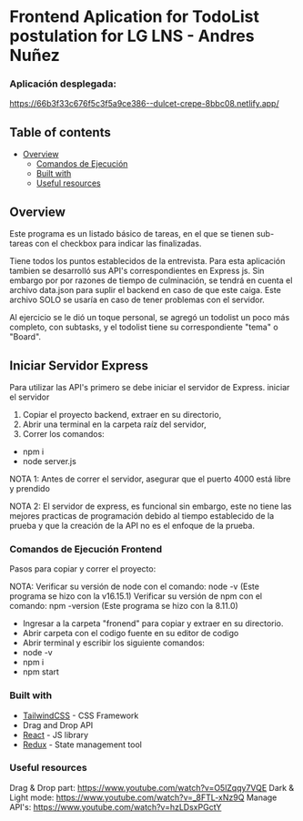 # Frontend Aplication for TodoList postulation for LG LNS - Andres Nuñez


### Aplicación desplegada:

https://66b3f33c676f5c3f5a9ce386--dulcet-crepe-8bbc08.netlify.app/

## Table of contents

- [Overview](#overview)
  - [Comandos de Ejecución](#commands)
  - [Built with](#built-with)
  - [Useful resources](#useful-resources)

## Overview

Este programa es un listado básico de tareas, en el que se tienen sub-tareas con el checkbox 
para indicar las finalizadas. 

Tiene todos los puntos establecidos de la entrevista.
Para esta aplicación tambien se desarrolló sus API's correspondientes en Express js.
Sin embargo por por razones de tiempo de culminación, se tendrá en cuenta el archivo 
data.json para suplir el backend en caso de que este caiga. Este archivo SOLO se usaría
en caso de tener problemas con el servidor.

Al ejercicio se le dió un toque personal, se agregó un todolist un poco más completo,
con subtasks, y el todolist tiene su correspondiente "tema" o "Board".


## Iniciar Servidor Express
Para utilizar las API's primero se debe iniciar el servidor de Express.
iniciar el servidor 
1. Copiar el proyecto backend, extraer en su directorio,
2. Abrir una terminal en la carpeta raíz del servidor,
3. Correr los comandos: 
- npm i
- node server.js

NOTA 1: Antes de correr el servidor, asegurar que el puerto 4000 está libre y prendido

NOTA 2: El servidor de express, es funcional sin embargo, este no tiene las mejores practicas
de programación debido al tiempo establecido de la prueba y que la creación de la API no es
el enfoque de la prueba.


### Comandos de Ejecución Frontend

Pasos para copiar y correr el proyecto:


NOTA:
Verificar su versión de node con el comando: node -v (Este programa se hizo con la v16.15.1)
Verificar su versión de npm con el comando: npm -version (Este programa se hizo con la 8.11.0)
- Ingresar a la carpeta "fronend" para copiar y extraer en su directorio.
- Abrir carpeta con el codigo fuente en su editor de codigo
- Abrir terminal y escribir los siguiente comandos:
- node -v
- npm i
- npm start




### Built with

- [TailwindCSS](https://tailwindcss.com/) - CSS Framework
- Drag and Drop API
- [React](https://reactjs.org/) - JS library
- [Redux](https://redux.js.org/) - State management tool

### Useful resources

Drag & Drop part: https://www.youtube.com/watch?v=O5lZqqy7VQE
Dark & Light mode: https://www.youtube.com/watch?v=_8FTL-xNz9Q
Manage API's: https://www.youtube.com/watch?v=hzLDsxPGctY





